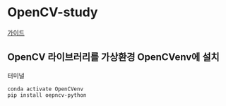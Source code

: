 # OpenCV-study

[가이드](https://pysource.com/2019/06/27/yolo-object-detection-using-opencv-with-python/)

## OpenCV 라이브러리를 가상환경 OpenCVenv에 설치
터미널<br>
```
conda activate OpenCVenv
pip install oepncv-python
```